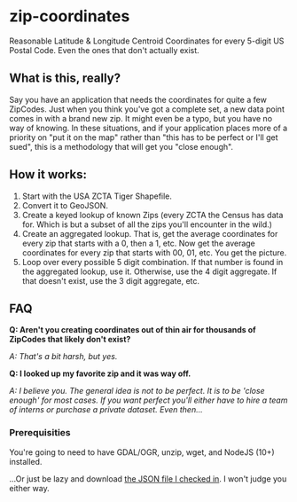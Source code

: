 # zip-coordinates
Reasonable Latitude &amp; Longitude Centroid Coordinates for every 5-digit US Postal Code.  Even the ones that don't actually exist.

## What is this, really?

Say you have an application that needs the coordinates for quite a few ZipCodes.  Just when you think you've got a complete set, a new data point comes in with a brand new zip.  It might even be a typo, but you have no way of knowing.
In these situations, and if your application places more of a priority on "put it on the map" rather than "this has to be perfect or I'll get sued", this is a methodology that will get you "close enough".

## How it works:

1. Start with the USA ZCTA Tiger Shapefile.  
2. Convert it to GeoJSON.
3. Create a keyed lookup of known Zips (every ZCTA the Census has data for.  Which is but a subset of all the zips you'll encounter in the wild.)
4. Create an aggregated lookup.  That is, get the average coordinates for every zip that starts with a 0, then a 1, etc.  Now get the average coordinates for every zip that starts with 00, 01, etc.  You get the picture.
5. Loop over every possible 5 digit combination.  If that number is found in the aggregated lookup, use it.  Otherwise, use the 4 digit aggregate.  If that doesn't exist, use the 3 digit aggregate, etc.

## FAQ

**Q: Aren't you creating coordinates out of thin air for thousands of ZipCodes that likely don't exist?**

*A: That's a bit harsh, but yes.*

**Q: I looked up my favorite zip and it was way off.**

*A: I believe you.  The general idea is not to be perfect.  It is to be 'close enough' for most cases.  If you want perfect you'll either have to hire a team of interns or purchase a private dataset.  Even then...*

### Prerequisities

You're going to need to have GDAL/OGR, unzip, wget, and NodeJS (10+) installed.

...Or just be lazy and download [the JSON file I checked in](https://raw.githubusercontent.com/royhobbstn/zip-coordinates/master/zip_lookup.json).  I won't judge you either way.